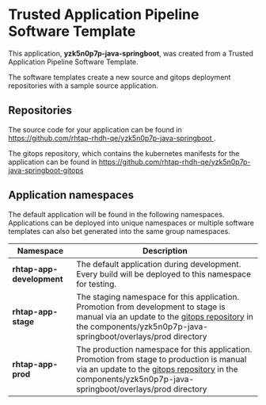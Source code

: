# Trusted Application Pipeline Software Template

This application, **yzk5n0p7p-java-springboot**, was created from a Trusted Application Pipeline Software Template.

The software templates create a new source and gitops deployment repositories with a sample source application. 

## Repositories

The source code for your application can be found in [https://github.com/rhtap-rhdh-qe/yzk5n0p7p-java-springboot ](https://github.com/rhtap-rhdh-qe/yzk5n0p7p-java-springboot ).
 
The gitops repository, which contains the kubernetes manifests for the application can be found in 
[https://github.com/rhtap-rhdh-qe/yzk5n0p7p-java-springboot-gitops ](https://github.com/rhtap-rhdh-qe/yzk5n0p7p-java-springboot-gitops ) 

## Application namespaces 

The default application will be found in the following namespaces. Applications can be deployed into unique namespaces or multiple software templates can also bet generated into the same group namespaces.  

|  Namespace   |  Description   |  
| -------- | -------- |   
| **rhtap-app-development** | The default application during development. Every build will be deployed to this namespace for testing. | 
| **rhtap-app-stage** | The staging namespace for this application. Promotion from development to stage is manual via an update to the [gitops repository](https://github.com/rhtap-rhdh-qe/yzk5n0p7p-java-springboot-gitops ) in the components/yzk5n0p7p-java-springboot/overlays/prod directory |  
| **rhtap-app-prod** | The production namespace for this application. Promotion from stage to production is manual via an update to the [gitops repository](https://github.com/rhtap-rhdh-qe/yzk5n0p7p-java-springboot-gitops ) in the components/yzk5n0p7p-java-springboot/overlays/prod directory | 